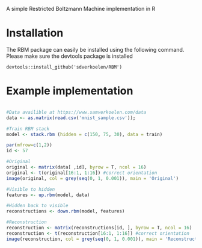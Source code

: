 A simple Restricted Boltzmann Machine implementation in R

# Installation
The RBM package can easily be installed using the following command. Please make sure the devtools package is installed
```
devtools::install_github('sdverkoelen/RBM')
```

# Example implementation
```R

#Data availible at https://www.samverkoelen.com/data
data <- as.matrix(read.csv('mnist_sample.csv'));

#Train RBM stack
model <- stack.rbm (hidden = c(150, 75, 30), data = train)

par(mfrow=c(1,2))
id <- 57

#Original
original <- matrix(data[ ,id], byrow = T, ncol = 16)
original <- t(original[16:1, 1:16]) #correct orientation
image(original, col = grey(seq(0, 1, 0.001)), main = 'Original')

#Visible to hidden
features <- up.rbm(model, data)

#Hidden back to visible
reconstructions <- down.rbm(model, features)

#Reconstruction
reconstruction <- matrix(reconstructions[id, ], byrow = T, ncol = 16)
reconstruction <- t(reconstruction[16:1, 1:16]) #correct orientation
image(reconstruction, col = grey(seq(0, 1, 0.001)), main = 'Reconstruction')
```
